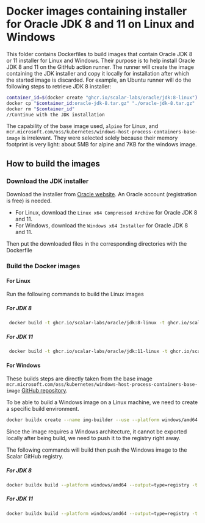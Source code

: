 # Docker images containing installer for Oracle JDK 8 and 11 on Linux and Windows

This folder contains Dockerfiles to build images that contain Oracle JDK 8 or 11 installer for Linux and Windows.
Their purpose is to help install Oracle JDK 8 and 11 on the GitHub action runner. 
The runner will create the image containing the JDK installer and copy it locally for installation after which the started image is discarded.
For example, an Ubuntu runner will do the following steps to retrieve JDK 8 installer:

```bash
container_id=$(docker create "ghcr.io/scalar-labs/oracle/jdk:8-linux")  
docker cp "$container_id:oracle-jdk-8.tar.gz" "./oracle-jdk-8.tar.gz"  
docker rm "$container_id"
//Continue with the JDK installation
```

The capability of the base image used, `alpine` for Linux, and `mcr.microsoft.com/oss/kubernetes/windows-host-process-containers-base-image` is irrelevant. 
They were selected solely because their memory footprint is very light: about 5MB for alpine and 7KB for the windows image.

## How to build the images 
### Download the JDK installer

Download the installer from [Oracle website](https://www.oracle.com/java/technologies/downloads/archive/#JavaSE). An Oracle account (registration is free) is needed.
- For Linux, download the `Linux x64 Compressed Archive` for Oracle JDK 8 and 11.
- For Windows, download the `Windows x64 Installer` for Oracle JDK 8 and 11.

Then put the downloaded files in the corresponding directories with the Dockerfile

### Build the Docker images
#### For Linux

Run the following commands to build the Linux images

##### For JDK 8

```bash
 docker build -t ghcr.io/scalar-labs/oracle/jdk:8-linux -t ghcr.io/scalar-labs/oracle/jdk:8u401-linux ./linux/8
 ```

##### For JDK 11

```bash
 docker build -t ghcr.io/scalar-labs/oracle/jdk:11-linux -t ghcr.io/scalar-labs/oracle/jdk:11.0.22-linux ../linux/11
```

#### For Windows

These builds steps are directly taken from the base image `mcr.microsoft.com/oss/kubernetes/windows-host-process-containers-base-image` [GitHub repository](https://github.com/microsoft/windows-host-process-containers-base-image?tab=readme-ov-file#build-with-buildkit).

To be able to build a Windows image on a Linux machine, we need to create a specific build environment.

```bash
docker buildx create --name img-builder --use --platform windows/amd64
```

Since the image requires a Windows architecture, it cannot be exported locally after being build,
we need to push it to the registry right away.

The following commands will build then push the Windows image to the Scalar GitHub registry.

##### For JDK 8

```bash
docker buildx build --platform windows/amd64 --output=type=registry -t ghcr.io/scalar-labs/oracle/jdk:8-windows -t ghcr.io/scalar-labs/oracle/jdk:8u401-windows ./windows/8
```

##### For JDK 11

```bash
docker buildx build --platform windows/amd64 --output=type=registry -t ghcr.io/scalar-labs/oracle/jdk:11-windows -t ghcr.io/scalar-labs/oracle/jdk:11.0.22-windows ./windows/11
```
